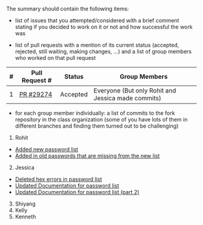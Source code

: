 The summary should contain the following items:

- list of issues that you attempted/considered with a brief comment stating if you decided to work on it or not and how successful the work was

- list of pull requests with a mention of its current status (accepted, rejected, still waiting, making changes, ...) and a list of group members who worked on that pull request

|#|Pull Request #|Status|Group Members|
|-|--------------|------|-------------|
|1|[PR #29274](https://github.com/django/django/pull/9875)|Accepted|Everyone (But only Rohit and Jessica made commits)|

- for each group member individually: a list of commits to the fork repository in the class organization (some of you have lots of them in different branches and finding them turned out to be challenging)

1. Rohit
- [Added new password list](https://github.com/django/django/commit/53efaa80a46a412d11b341b38643360686acf9d3)
- [Added in old passwords that are missing from the new list](https://github.com/django/django/commit/6a609490477cabfaf5f83485099ca7a3bc276b8c)
2. Jessica
- [Deleted hex errors in password list](https://github.com/django/django/commit/3dfd731662325b803a910a25d5587e82191c2bd9)
- [Updated Documentation for password list](https://github.com/django/django/commit/7c3e0cee0f9045d1e87bef7ced5b6b8b5af6555d)
- [Updated Documentation for password list (part 2)](https://github.com/django/django/commit/afbe18cd23efe20ca63afd4f0dafeb34fb079c7d)
3. Shiyang
4. Kelly
5. Kenneth
